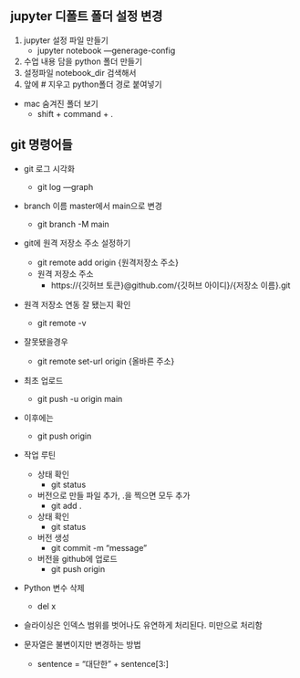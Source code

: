 ## jupyter 디폴트  폴더 설정 변경

1. jupyter 설정 파일 만들기
    - jupyter notebook —generage-config
2. 수업 내용 담을 python 폴더 만들기
3. 설정파일 notebook_dir 검색해서
4. 앞에 # 지우고 python폴더 경로 붙여넣기

- mac 숨겨진 폴더 보기
    - shift + command + .

## git 명령어들

- git 로그 시각화
    - git log —graph
- branch 이름 master에서 main으로 변경
    - git branch -M main
- git에 원격 저장소 주소 설정하기
    - git remote add origin {원격저장소 주소}
    - 원격 저장소 주소
        - https://{깃허브 토큰}@github.com/{깃허브 아이디}/{저장소 이름}.git
- 원격 저장소 연동 잘 됐는지 확인
    - git remote -v
- 잘못됐을경우
    - git remote set-url origin {올바른 주소}
- 최초 업로드
    - git push -u origin main
- 이후에는
    - git push origin
- 작업 루틴
    - 상태 확인
        - git status
    - 버전으로 만들 파일 추가, .을 찍으면 모두 추가
        - git add .
    - 상태 확인
        - git status
    - 버전 생성
        - git commit -m “message”
    - 버전을 github에 업로드
        - git push origin

- Python 변수 삭제
    - del x
- 슬라이싱은 인덱스 범위를 벗어나도 유연하게 처리된다. 미만으로 처리함
- 문자열은 불변이지만 변경하는 방법
    - sentence = “대단한” + sentence[3:]

